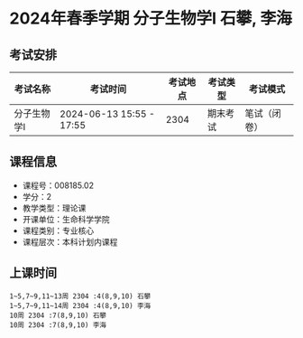 # 2024年春季学期 分子生物学I 石攀, 李海




## 考试安排

| 考试名称 | 考试时间 | 考试地点 | 考试类型 | 考试模式 |
| -------- | -------- | -------- | -------- | -------- |
| 分子生物学I | 2024-06-13 15:55 - 17:55 | 2304 | 期末考试 | 笔试（闭卷） |





## 课程信息

- 课程号：008185.02
- 学分：2
- 教学类型：理论课
- 开课单位：生命科学学院
- 课程类别：专业核心
- 课程层次：本科计划内课程

## 上课时间

```
1~5,7~9,11~13周 2304 :4(8,9,10) 石攀
1~5,7~9,11~14周 2304 :4(8,9,10) 李海
10周 2304 :7(8,9,10) 石攀
10周 2304 :7(8,9,10) 李海
```

